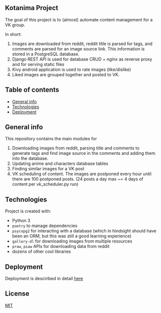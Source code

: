 ## Kotanima Project

The goal of this project is to (almost) automate content management for a VK group.


In short:
1. Images are downloaded from reddit, reddit title is parsed for tags, and comments are parsed for an image source link. This information is  stored in a PostgreSQL database.
2. Django REST API is used for database CRUD + nginx as reverse proxy and for serving static files
3. Kivy android application is used to rate images (like/dislike)
4. Liked images are grouped together and posted to VK.

## Table of contents

- [General info](#general-info)
- [Technologies](#technologies)
- [Deployment](#deployment)

## General info

This repository contains the main modules for

1. Downloading images from reddit, parsing title and comments to generate tags and find image source in the comments and adding them into the database.
2. Updating anime and characters database tables
3. Finding similar images for a VK post
4. VK scheduling of content. The images are postponed every hour until there are 100 postponed posts. (24 posts a day max ~= 4 days of content per vk_scheduler.py run)

## Technologies

Project is created with:

- Python 3
- `poetry` to manage dependencies
- `psycopg2` for interacting with a database (which in hindsight should have been an ORM, but this was still a good learning experience)
- `gallery-dl` for downloading images from multiple resources
- `praw`, `psaw` APIs for downloading data from reddit
- dozens of other cool libraries

## Deployment

Deployment is desciribed in detail [here](DEPLOYMENT.md)

## License

[MIT](LICENSE.md)